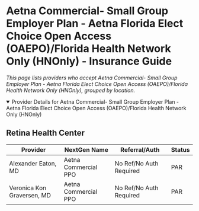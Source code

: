 # Aetna Commercial- Small Group Employer Plan - Aetna Florida Elect Choice Open Access (OAEPO)/Florida Health Network Only (HNOnly) - Insurance Guide

*This page lists providers who accept Aetna Commercial- Small Group Employer Plan - Aetna Florida Elect Choice Open Access (OAEPO)/Florida Health Network Only (HNOnly), grouped by location.*

<details open><summary>Provider Details for Aetna Commercial- Small Group Employer Plan - Aetna Florida Elect Choice Open Access (OAEPO)/Florida Health Network Only (HNOnly)</summary>

## Retina Health Center

| Provider | NextGen Name | Referral/Auth | Status |
|----------|-------------|--------------|--------|
| Alexander Eaton, MD | Aetna Commercial PPO | No Ref/No Auth Required | PAR |
| Veronica Kon Graversen, MD | Aetna Commercial PPO | No Ref/No Auth Required | PAR |

</details>

